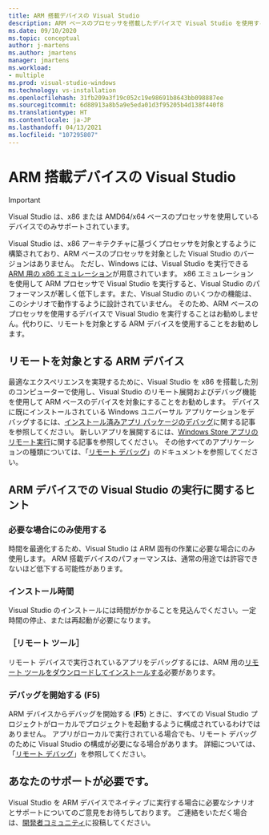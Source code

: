 ```yaml
---
title: ARM 搭載デバイスの Visual Studio
description: ARM ベースのプロセッサを搭載したデバイスで Visual Studio を使用する場合の推奨事項。
ms.date: 09/10/2020
ms.topic: conceptual
author: j-martens
ms.author: jmartens
manager: jmartens
ms.workload:
- multiple
ms.prod: visual-studio-windows
ms.technology: vs-installation
ms.openlocfilehash: 31fb209a3f19c052c19e98691b8643bb098887ee
ms.sourcegitcommit: 6d88913a8b5a9e5eda01d3f95205b4d138f440f8
ms.translationtype: HT
ms.contentlocale: ja-JP
ms.lasthandoff: 04/13/2021
ms.locfileid: "107295807"
---
```

# <a name="visual-studio-on-arm-powered-devices"></a>ARM 搭載デバイスの Visual Studio

> [!IMPORTANT]
> Visual Studio は、x86 または AMD64/x64 ベースのプロセッサを使用しているデバイスでのみサポートされています。

Visual Studio は、x86 アーキテクチャに基づくプロセッサを対象とするように構築されており、ARM ベースのプロセッサを対象とした Visual Studio のバージョンはありません。 ただし、Windows には、Visual Studio を実行できる [ARM 用の x86 エミュレーション](https://www.docs.microsoft.com/windows/uwp/porting/apps-on-arm-x86-emulation)が用意されています。 x86 エミュレーションを使用して ARM プロセッサで Visual Studio を実行すると、Visual Studio のパフォーマンスが著しく低下します。また、Visual Studio のいくつかの機能は、このシナリオで動作するように設計されていません。 そのため、ARM ベースのプロセッサを使用するデバイスで Visual Studio を実行することはお勧めしません。代わりに、リモートを対象とする ARM デバイスを使用することをお勧めします。

## <a name="remote-targeting-arm-devices"></a>リモートを対象とする ARM デバイス
最適なエクスペリエンスを実現するために、Visual Studio を x86 を搭載した別のコンピューターで使用し、Visual Studio のリモート展開およびデバッグ機能を使用して ARM ベースのデバイスを対象にすることをお勧めします。 デバイスに既にインストールされている Windows ユニバーサル アプリケーションをデバッグするには、[インストール済みアプリ パッケージのデバッグ](../debugger/debug-installed-app-package.md)に関する記事を参照してください。 新しいアプリを展開するには、[Windows Store アプリのリモート実行](../debugger/run-windows-store-apps-on-a-remote-machine.md)に関する記事を参照してください。 その他すべてのアプリケーションの種類については、「[リモート デバッグ](../debugger/remote-debugging.md)」のドキュメントを参照してください。

## <a name="tips-for-running-visual-studio-on-arm-devices"></a>ARM デバイスでの Visual Studio の実行に関するヒント

### <a name="use-only-when-needed"></a>必要な場合にのみ使用する
時間を最適化するため、Visual Studio は ARM 固有の作業に必要な場合にのみ使用します。 ARM 搭載デバイスのパフォーマンスは、通常の用途では許容できないほど低下する可能性があります。

### <a name="install-time"></a>インストール時間
Visual Studio のインストールには時間がかかることを見込んでください。一定時間の停止、または再起動が必要になります。
 
### <a name="remote-tools"></a>［リモート ツール］
リモート デバイスで実行されているアプリをデバッグするには、ARM 用の[リモート ツールをダウンロードしてインストールする](../debugger/remote-debugging.md#download-and-install-the-remote-tools)必要があります。

### <a name="start-debugging-f5"></a>デバッグを開始する (F5)
ARM デバイスからデバッグを開始する (**F5**) ときに、すべての Visual Studio プロジェクトがローカルでプロジェクトを起動するように構成されているわけではありません。 アプリがローカルで実行されている場合でも、リモート デバッグのために Visual Studio の構成が必要になる場合があります。 詳細については、「[リモート デバッグ](../debugger/remote-debugging.md)」を参照してください。

## <a name="we-need-your-help"></a>あなたのサポートが必要です。
Visual Studio を ARM デバイスでネイティブに実行する場合に必要なシナリオとサポートについてのご意見をお待ちしております。 ご連絡をいただく場合は、[開発者コミュニティ](https://developercommunity.visualstudio.com/idea/1161018/native-arm-support-for-visual-studio.html)に投稿してください。
